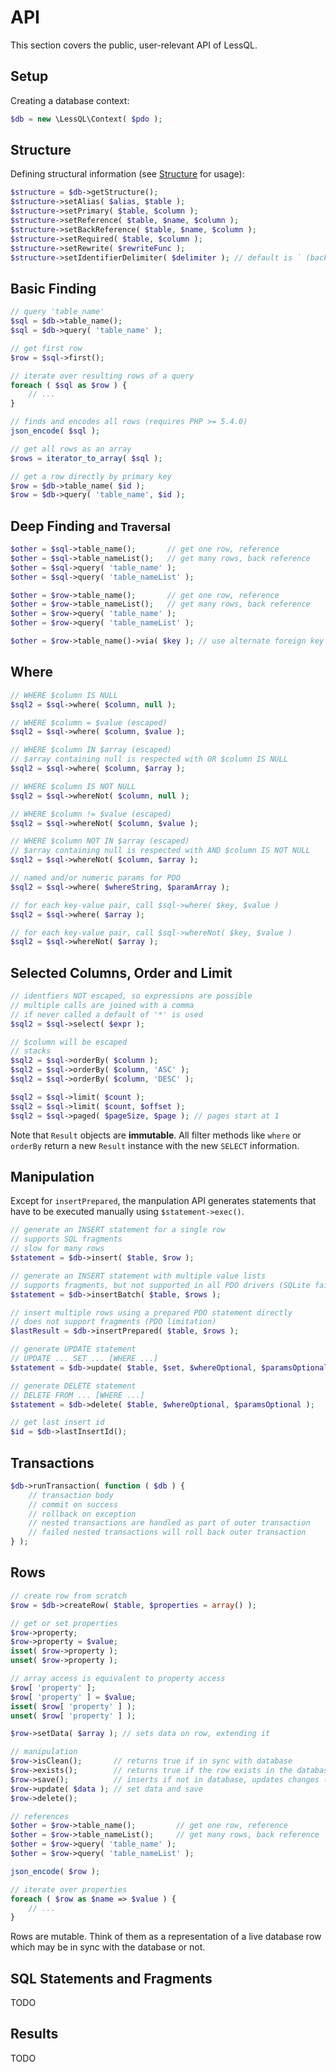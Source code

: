 # API

This section covers the public, user-relevant API of LessQL.


## Setup

Creating a database context:

```php
$db = new \LessQL\Context( $pdo );
```


## Structure

Defining structural information (see [Structure](structure.md) for usage):

```php
$structure = $db->getStructure();
$structure->setAlias( $alias, $table );
$structure->setPrimary( $table, $column );
$structure->setReference( $table, $name, $column );
$structure->setBackReference( $table, $name, $column );
$structure->setRequired( $table, $column );
$structure->setRewrite( $rewriteFunc );
$structure->setIdentifierDelimiter( $delimiter ); // default is ` (backtick)
```


## Basic Finding

```php
// query 'table_name'
$sql = $db->table_name();
$sql = $db->query( 'table_name' );

// get first row
$row = $sql->first();

// iterate over resulting rows of a query
foreach ( $sql as $row ) {
    // ...
}

// finds and encodes all rows (requires PHP >= 5.4.0)
json_encode( $sql );

// get all rows as an array
$rows = iterator_to_array( $sql );

// get a row directly by primary key
$row = $db->table_name( $id );
$row = $db->query( 'table_name', $id );
```


## Deep Finding <small>and Traversal</small>

```php
$other = $sql->table_name();       // get one row, reference
$other = $sql->table_nameList();   // get many rows, back reference
$other = $sql->query( 'table_name' );
$other = $sql->query( 'table_nameList' );

$other = $row->table_name();       // get one row, reference
$other = $row->table_nameList();   // get many rows, back reference
$other = $row->query( 'table_name' );
$other = $row->query( 'table_nameList' );

$other = $row->table_name()->via( $key ); // use alternate foreign key
```

## Where

```php
// WHERE $column IS NULL
$sql2 = $sql->where( $column, null );

// WHERE $column = $value (escaped)
$sql2 = $sql->where( $column, $value );

// WHERE $column IN $array (escaped)
// $array containing null is respected with OR $column IS NULL
$sql2 = $sql->where( $column, $array );

// WHERE $column IS NOT NULL
$sql2 = $sql->whereNot( $column, null );

// WHERE $column != $value (escaped)
$sql2 = $sql->whereNot( $column, $value );

// WHERE $column NOT IN $array (escaped)
// $array containing null is respected with AND $column IS NOT NULL
$sql2 = $sql->whereNot( $column, $array );

// named and/or numeric params for PDO
$sql2 = $sql->where( $whereString, $paramArray );

// for each key-value pair, call $sql->where( $key, $value )
$sql2 = $sql->where( $array );

// for each key-value pair, call $sql->whereNot( $key, $value )  
$sql2 = $sql->whereNot( $array );
```


## Selected Columns, Order and Limit

```php
// identfiers NOT escaped, so expressions are possible
// multiple calls are joined with a comma
// if never called a default of '*' is used
$sql2 = $sql->select( $expr );

// $column will be escaped
// stacks
$sql2 = $sql->orderBy( $column );
$sql2 = $sql->orderBy( $column, 'ASC' );
$sql2 = $sql->orderBy( $column, 'DESC' );

$sql2 = $sql->limit( $count );
$sql2 = $sql->limit( $count, $offset );
$sql2 = $sql->paged( $pageSize, $page ); // pages start at 1
```

Note that `Result` objects are __immutable__.
All filter methods like `where` or `orderBy`
return a new `Result` instance with the new `SELECT` information.


## Manipulation

 Except for `insertPrepared`, the manpulation API generates statements that have to be executed manually using `$statement->exec()`.

```php
// generate an INSERT statement for a single row
// supports SQL fragments
// slow for many rows
$statement = $db->insert( $table, $row );

// generate an INSERT statement with multiple value lists
// supports fragments, but not supported in all PDO drivers (SQLite fails)
$statement = $db->insertBatch( $table, $rows );

// insert multiple rows using a prepared PDO statement directly
// does not support fragments (PDO limitation)
$lastResult = $db->insertPrepared( $table, $rows );

// generate UPDATE statement
// UPDATE ... SET ... [WHERE ...]
$statement = $db->update( $table, $set, $whereOptional, $paramsOptional );

// generate DELETE statement
// DELETE FROM ... [WHERE ...]
$statement = $db->delete( $table, $whereOptional, $paramsOptional );

// get last insert id
$id = $db->lastInsertId();
```


## Transactions

```php
$db->runTransaction( function ( $db ) {
    // transaction body
    // commit on success
    // rollback on exception
    // nested transactions are handled as part of outer transaction
    // failed nested transactions will roll back outer transaction
} );
```


## Rows

```php
// create row from scratch
$row = $db->createRow( $table, $properties = array() );

// get or set properties
$row->property;
$row->property = $value;
isset( $row->property );
unset( $row->property );

// array access is equivalent to property access
$row[ 'property' ];
$row[ 'property' ] = $value;
isset( $row[ 'property' ] );
unset( $row[ 'property' ] );

$row->setData( $array ); // sets data on row, extending it

// manipulation
$row->isClean();       // returns true if in sync with database
$row->exists();        // returns true if the row exists in the database
$row->save();          // inserts if not in database, updates changes (only) otherwise
$row->update( $data ); // set data and save
$row->delete();

// references
$other = $row->table_name();         // get one row, reference
$other = $row->table_nameList();     // get many rows, back reference
$other = $row->query( 'table_name' );
$other = $row->query( 'table_nameList' );

json_encode( $row );

// iterate over properties
foreach ( $row as $name => $value ) {
    // ...
}
```

Rows are mutable. Think of them as a representation of a live database row
which may be in sync with the database or not.


## SQL Statements and Fragments

TODO

## Results

TODO
